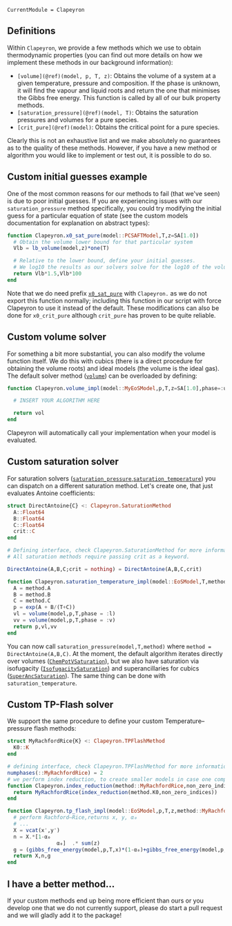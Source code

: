 ```@meta
CurrentModule = Clapeyron
```

## Definitions

Within `Clapeyron`, we provide a few methods which we use to obtain thermodynamic properties (you can find out more details on how we implement these methods in our background information):

- `[volume](@ref)(model, p, T, z)`: Obtains the volume of a system at a given temperature, pressure and composition.
  If the phase is unknown, it will find the vapour and liquid roots and return the one that minimises the Gibbs free energy.
  This function is called by all of our bulk property methods.
- `[saturation_pressure](@ref)(model, T)`: Obtains the saturation pressures and volumes for a pure species.
- `[crit_pure](@ref)(model)`: Obtains the critical point for a pure species.

Clearly this is not an exhaustive list and we make absolutely no guarantees as to the quality of these methods.
However, if you have a new method or algorithm you would like to implement or test out, it is possible to do so.

## Custom initial guesses example

One of the most common reasons for our methods to fail (that we've seen) is due to poor initial guesses.
If you are experiencing issues with our `saturation_pressure` method specifically, you could try modifying the initial guess for a particular equation of state (see the custom models documentation for explanation on abstract types):

```julia
function Clapeyron.x0_sat_pure(model::PCSAFTModel,T,z=SA[1.0])
  # Obtain the volume lower bound for that particular system
  Vlb = lb_volume(model,z)*one(T)

  # Relative to the lower bound, define your initial guesses.
  # We log10 the results as our solvers solve for the log10 of the volume.
  return Vlb*1.5,Vlb*100
end
```

Note that we do need prefix [`x0_sat_pure`](@ref) with `Clapeyron.` as we do not export this function normally; including this function in our script with force Clapeyron to use it instead of the default.
These modifications can also be done for `x0_crit_pure` although `crit_pure` has proven to be quite reliable.

## Custom volume solver

For something a bit more substantial, you can also modify the volume function itself.
We do this with cubics (there is a direct procedure for obtaining the volume roots) and ideal models (the volume is the ideal gas).
The default solver method ([`volume`](@ref)) can be overloaded by defining:

```julia
function Clapeyron.volume_impl(model::MyEoSModel,p,T,z=SA[1.0],phase=:unknown,threaded=false,vol0=nothing)

  # INSERT YOUR ALGORITHM HERE

  return vol
end
```

Clapeyron will automatically call your implementation when your model is evaluated.

## Custom saturation solver

For saturation solvers ([`saturation_pressure`](@ref),[`saturation_temperature`](@ref)) you can dispatch on a different saturation method.
Let's create one, that just evaluates Antoine coefficients:

```julia
struct DirectAntoine{C} <: Clapeyron.SaturationMethod
  A::Float64
  B::Float64
  C::Float64
  crit::C
end

# Defining interface, check Clapeyron.SaturationMethod for more information.
# All saturation methods require passing crit as a keyword.

DirectAntoine(A,B,C;crit = nothing) = DirectAntoine(A,B,C,crit)

function Clapeyron.saturation_temperature_impl(model::EoSModel,T,method::DirectAntoine)
  A = method.A
  B = method.B
  C = method.C
  p = exp(A + B/(T+C))
  vl = volume(model,p,T,phase = :l)
  vv = volume(model,p,T,phase = :v)
  return p,vl,vv
end
```

You can now call `saturation_pressure(model,T,method)` where `method = DirectAntoine(A,B,C)`.
At the moment, the default algorithm iterates directly over volumes ([`ChemPotVSaturation`](@ref)), but we also have saturation via isofugacity ([`IsofugacitySaturation`](@ref)) and superancillaries for cubics ([`SuperAncSaturation`](@ref)).
The same thing can be done with `saturation_temperature`.

## Custom TP-Flash solver

We support the same procedure to define your custom Temperature–pressure flash methods:

```julia
struct MyRachfordRice{K} <: Clapeyron.TPFlashMethod
  K0::K
end

# defining interface, check Clapeyron.TPFlashMethod for more information
numphases(::MyRachfordRice) = 2
# we perform index reduction, to create smaller models in case one component has zero composition.
function Clapeyron.index_reduction(method::MyRachfordRice,non_zero_indices)
  return MyRachfordRice(index_reduction(method.K0,non_zero_indices))
end

function Clapeyron.tp_flash_impl(model::EoSModel,p,T,z,method::MyRachfordRice)
  # perform Rachford–Rice,returns x, y, α₀
  # ...
  X = vcat(x',y')
  n = X.*[1-α₀
                α₀]  .* sum(z)
  g = (gibbs_free_energy(model,p,T,x)*(1-α₀)+gibbs_free_energy(model,p,T,y)*α₀)/R̄/T
  return X,n,g
end
```

## I have a better method...

If your custom methods end up being more efficient than ours or you develop one that we do not currently support, please do start a pull request and we will gladly add it to the package!
